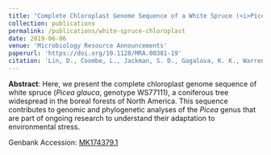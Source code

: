 ```yaml
---
title: "Complete Chloroplast Genome Sequence of a White Spruce (<i>Picea glauca</i>, Genotype WS77111) from Eastern Canada"
collection: publications
permalink: /publications/white-spruce-chloroplast
date: 2019-06-06
venue: 'Microbiology Resource Announcements'
paperurl: 'https://doi.org/10.1128/MRA.00381-19'
citation: 'Lin, D., Coombe, L., Jackman, S. D., Gagalova, K. K., Warren, R. L., Hammond, S. A., Kirk, H., Pandoh, P., Zhao, Y., Moore, R. A., Mungall, A. J., Ritland, C., Jaquish, B., Isabel, N., Bousquet, J., Jones, S. J. M., Bohlmann, J., & Birol, I. (2019). &quot;Complete Chloroplast Genome Sequence of a White Spruce (<i>Picea glauca</i>, Genotype WS77111) from Eastern Canada.&quot; <i>Microbiology Resource Announcements</i>, 8(23).'
---
```


**Abstract**: Here, we present the complete chloroplast genome sequence of white spruce (_Picea glauca_, genotype WS77111), a coniferous tree widespread in the boreal forests of North America. This sequence contributes to genomic and phylogenetic analyses of the _Picea_ genus that are part of ongoing research to understand their adaptation to environmental stress.

Genbank Accession: [MK174379.1](https://www.ncbi.nlm.nih.gov/nuccore/MK174379.1)

